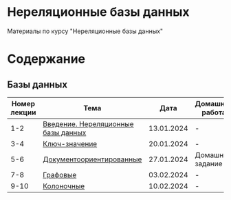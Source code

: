 # Нереляционные базы данных
Материалы по курсу "Нереляционные базы данных"

# Содержание
## Базы данных
| Номер лекции | Тема | Дата | Домашняя работа |
|----------|----------|----------|----------|
| 1-2   | [Введение. Нереляционные базы данных](https://docs.google.com/presentation/d/1CYFktJVvQPCZuuO0VPmZQope7eQRZ2POYzoFlX8LbPE/edit?usp=sharing)   | 13.01.2024   | - |
| 3-4    | [Ключ-значение](https://docs.google.com/presentation/d/16yKCY5Aesj6LEKfLfX5XbB3FfFVcAxGMLk3MqMPb7z8/edit?usp=sharing)   | 20.01.2024   | - |
| 5-6    | [Документоориентированные](https://docs.google.com/presentation/d/1wBDm8L8tqMRhLn4MORJYyYKAgx5GNxUR6OwXoYGUMrQ/edit?usp=sharing)   | 27.01.2024   | Домашнее задание 1 |
| 7-8    | [Графовые](https://docs.google.com/presentation/d/1breVV2A2LgU2Gn3IMfDYCU24JeGoR6mbiP0y4LWWDwI/edit?usp=sharing)   | 03.02.2024   | - |
| 9-10    | [Колоночные]()   | 10.02.2024   | - |
